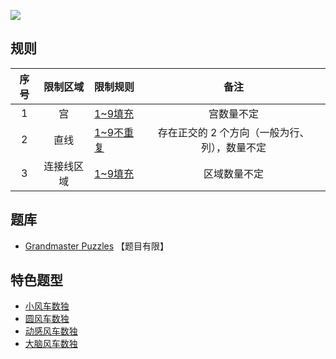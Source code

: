 ![](https://www.gmpuzzles.com/images/blog/GM-Sudo-Kurve-Ex.png)

## 规则
| 序号 | 限制区域 | 限制规则 | 备注 |
| :---: | :---: | :--- | :---: |
| 1 | 宫 | [1~9填充] | 宫数量不定 |
| 2 | 直线 | [1~9不重复] | 存在正交的 2 个方向（一般为行、列），数量不定 |
| 3 | 连接线区域 | [1~9填充] | 区域数量不定 |

## 题库
- [Grandmaster Puzzles](https://www.gmpuzzles.com/blog/category/sudoku/sudo-kurve/) 【题目有限】

## 特色题型
- [小风车数独](../风车/小风车数独.md)
- [圆风车数独](../风车/圆风车数独.md)
- [动感风车数独](../风车/动感风车数独.md)
- [大脑风车数独](../风车/大脑风车数独.md)

[1~9填充]: ../../rules.md#1~9填充
[1~9不重复]: ../../rules.md#1~9不重复
